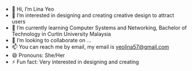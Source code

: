- 👋 Hi, I’m Lina Yeo
- 👀 I’m interested in designing and creating creative design to attract users 
- 🌱 I’m currently learning Computer Systems and Networking, Bachelor of Technology in Curtin University Malaysia
- 💞️ I’m looking to collaborate on ...
- 📫 You can reach me by email, my email is yeolina57@gmail.com
- 😄 Pronouns: She/Her
- ⚡ Fun fact: Very interested in designing and creating 

<!---
DevClare/DevClare is a ✨ special ✨ repository because its `README.md` (this file) appears on your GitHub profile.
You can click the Preview link to take a look at your changes.
--->
